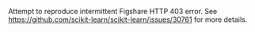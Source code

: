 Attempt to reproduce intermittent Figshare HTTP 403 error. See
https://github.com/scikit-learn/scikit-learn/issues/30761 for more details.
